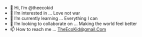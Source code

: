 - 👋 Hi, I’m @theecokid
- 👀 I’m interested in ... Love not war
- 🌱 I’m currently learning ... Everything I can
- 💞️ I’m looking to collaborate on ... Making the world feel better 
- 📫 How to reach me ... TheEcoKid@gmail.Com

<!---
theecokid/theecokid is a ✨ special ✨ repository because its `README.md` (this file) appears on your GitHub profile.
You can click the Preview link to take a look at your changes.
--->
